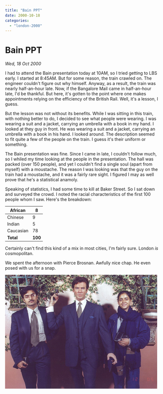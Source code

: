 ```yaml
---
title: "Bain PPT"
date: 2000-10-18
categories: 
  - "london-2000"
---
```


# Bain PPT

*Wed, 18 Oct 2000*

I had to attend the Bain presentation today at 10AM, so I tried getting to LBS early. I started at 8:45AM. But for some reason, the train crawled on. The engineer couldn't figure out why himself. Anyway, as a result, the train was nearly half-an-hour late. Now, if the Bangalore Mail came in half-an-hour late, I'd be thankful. But here, it's gotten to the point where one makes appointments relying on the efficiency of the British Rail. Well, it's a lesson, I guess.

But the lesson was not without its benefits. While I was sitting in this train, with nothing better to do, I decided to see what people were wearing. I was wearing a suit and a jacket, carrying an umbrella with a book in my hand. I looked at they guy in front. He was wearing a suit and a jacket, carrying an umbrella with a book in his hand. I looked around. The description seemed to fit quite a few of the people on the train. I guess it's their uniform or something.

The Bain presentation was fine. Since I came in late, I couldn't follow much, so I whiled my time looking at the people in the presentation. The hall was packed (over 150 people), and yet I couldn't find a single soul (apart from myself) with a moustache. The reason I was looking was that the guy on the train had a moustache, and it was a fairly rare sight. I figured I may as well prove that he's a statistical anamoly.

Speaking of statistics, I had some time to kill at Baker Street. So I sat down and surveyed the crowd. I noted the racial characteristics of the first 100 people whom I saw. Here's the breakdown:

| African | 8 |
| --- | --- |
| Chinese | 9 |
| Indian | 5 |
| Caucasian | 78 |
| **Total** | **100** |

Certainly can't find this kind of a mix in most cities, I'm fairly sure. London _is_ cosmopolitan.

We spent the afternoon with Pierce Brosnan. Awfully nice chap. He even posed with us for a snap.

![Anand, Pierce Brosnan, Malti](images/200404581_db66e9c924.jpg)